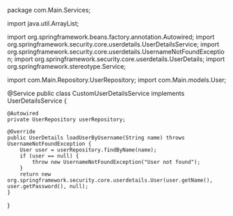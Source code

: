 package com.Main.Services;

import java.util.ArrayList;

import org.springframework.beans.factory.annotation.Autowired;
import org.springframework.security.core.userdetails.UserDetailsService;
import org.springframework.security.core.userdetails.UsernameNotFoundException;
import org.springframework.security.core.userdetails.UserDetails;
import org.springframework.stereotype.Service;

import com.Main.Repository.UserRepository;
import com.Main.models.User;

@Service
public class CustomUserDetailsService implements UserDetailsService {

    @Autowired
    private UserRepository userRepository;

    @Override
    public UserDetails loadUserByUsername(String name) throws UsernameNotFoundException {
        User user = userRepository.findByName(name);
        if (user == null) {
            throw new UsernameNotFoundException("User not found");
        }
        return new org.springframework.security.core.userdetails.User(user.getName(), user.getPassword(), null);
    }
}
